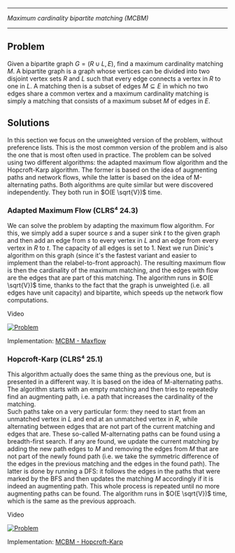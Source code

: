 _______________________________________________
*Maximum cardinality bipartite matching (MCBM)*
_______________________________________________

## Problem

Given a bipartite graph $G = (R \cup L, E)$, find a maximum cardinality matching $M$. A bipartite graph is a graph whose vertices can be divided into two disjoint vertex sets $R$ and $L$ such that every edge connects a vertex in $R$ to one in $L$. A matching then is a subset of edges $M \subseteq E$ in which no two edges share a common vertex and a maximum cardinality matching is simply a matching that consists of a maximum subset $M$ of edges in $E$.

## Solutions

In this section we focus on the unweighted version of the problem, without preference lists. This is the most common version of the problem and is also the one that is most often used in practice. The problem can be solved using two different algorithms: the adapted maximum flow algorithm and the Hopcroft-Karp algorithm. The former is based on the idea of augmenting paths and network flows, while the latter is based on the idea of M-alternating paths. Both algorithms are quite similar but were discovered independently. They both run in $O(E \sqrt{V})$ time.

### Adapted Maximum Flow (CLRS⁴ 24.3)

We can solve the problem by adapting the maximum flow algorithm. For this, we simply add a super source $s$ and a super sink $t$ to the given graph and then add an edge from $s$ to every vertex in $L$ and an edge from every vertex in $R$ to $t$. The capacity of all edges is set to 1. Next we run Dinic's algorithm on this graph (since it's the fastest variant and easier to implement than the relabel-to-front approach). The resulting maximum flow is then the cardinality of the maximum matching, and the edges with flow are the edges that are part of this matching. The algorithm runs in $O(E \sqrt{V})$ time, thanks to the fact that the graph is unweighted (i.e. all edges have unit capacity) and bipartite, which speeds up the network flow computations.

Video

[![Problem](https://img.youtube.com/vi/GhjwOiJ4SqU/0.jpg)](https://www.youtube.com/watch?v=GhjwOiJ4SqU)

Implementation: [MCBM - Maxflow](https://github.com/pl3onasm/AADS/blob/main/algorithms/graphs/MCBM-unweighted/mcbm-1.c)

### Hopcroft-Karp (CLRS⁴ 25.1)

This algorithm actually does the same thing as the previous one, but is presented in a different way. It is based on the idea of M-alternating paths. The algorithm starts with an empty matching and then tries to repeatedly find an augmenting path, i.e. a path that increases the cardinality of the matching.  
Such paths take on a very particular form: they need to start from an unmatched vertex in $L$ and end at an unmatched vertex in $R$, while alternating between edges that are not part of the current matching and edges that are. These so-called M-alternating paths can be found using a breadth-first search. If any are found, we update the current matching by adding the new path edges to $M$ and removing the edges from $M$ that are not part of the newly found path (i.e. we take the symmetric difference of the edges in the previous matching and the edges in the found path). The latter is done by running a DFS: it follows the edges in the paths that were marked by the BFS and then updates the matching $M$ accordingly if it is indeed an augmenting path. This whole process is repeated until no more augmenting paths can be found. The algorithm runs in $O(E \sqrt{V})$ time, which is the same as the previous approach.

Video

[![Problem](https://img.youtube.com/vi/CSUEVu-qUgM/0.jpg)](https://www.youtube.com/watch?v=CSUEVu-qUgM)

Implementation: [MCBM - Hopcroft-Karp](https://github.com/pl3onasm/AADS/blob/main/algorithms/graphs/MCBM-unweighted/mcbm-2.c)
